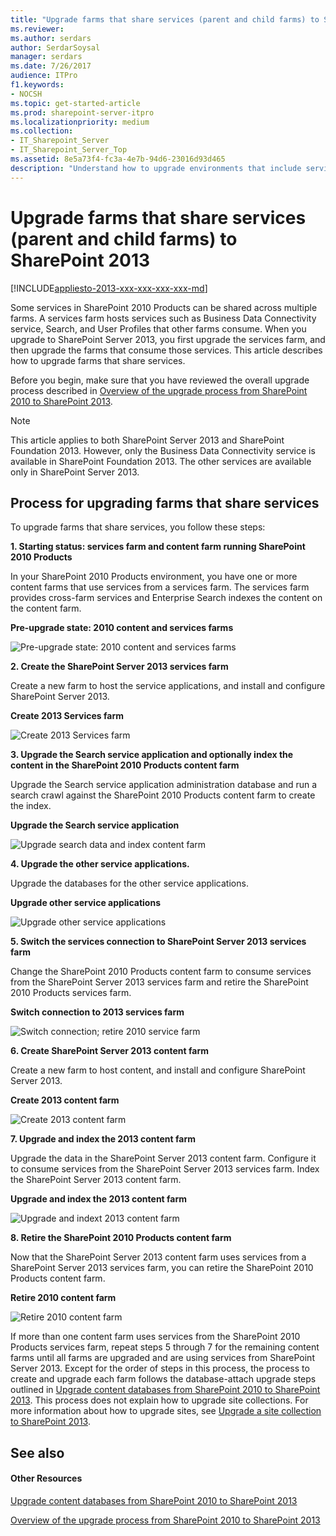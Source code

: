 ```yaml
---
title: "Upgrade farms that share services (parent and child farms) to SharePoint 2013"
ms.reviewer: 
ms.author: serdars
author: SerdarSoysal
manager: serdars
ms.date: 7/26/2017
audience: ITPro
f1.keywords:
- NOCSH
ms.topic: get-started-article
ms.prod: sharepoint-server-itpro
ms.localizationpriority: medium
ms.collection:
- IT_Sharepoint_Server
- IT_Sharepoint_Server_Top
ms.assetid: 8e5a73f4-fc3a-4e7b-94d6-23016d93d465
description: "Understand how to upgrade environments that include services farms to SharePoint 2013."
---
```


# Upgrade farms that share services (parent and child farms) to SharePoint 2013

[!INCLUDE[appliesto-2013-xxx-xxx-xxx-xxx-md](../includes/appliesto-2013-xxx-xxx-xxx-xxx-md.md)]
  
Some services in SharePoint 2010 Products can be shared across multiple farms. A services farm hosts services such as Business Data Connectivity service, Search, and User Profiles that other farms consume. When you upgrade to SharePoint Server 2013, you first upgrade the services farm, and then upgrade the farms that consume those services. This article describes how to upgrade farms that share services.
  
Before you begin, make sure that you have reviewed the overall upgrade process described in [Overview of the upgrade process from SharePoint 2010 to SharePoint 2013](overview-of-the-upgrade-process-from-sharepoint-2010-to-sharepoint-2013.md).
  
> [!NOTE]
> This article applies to both SharePoint Server 2013 and SharePoint Foundation 2013. However, only the Business Data Connectivity service is available in SharePoint Foundation 2013. The other services are available only in SharePoint Server 2013. 
  
## Process for upgrading farms that share services

To upgrade farms that share services, you follow these steps:
  
 **1. Starting status: services farm and content farm running SharePoint 2010 Products**
  
In your SharePoint 2010 Products environment, you have one or more content farms that use services from a services farm. The services farm provides cross-farm services and Enterprise Search indexes the content on the content farm.
  
**Pre-upgrade state: 2010 content and services farms**

![Pre-upgrade state: 2010 content and services farms](../media/SP15Upgrade_CrossFarmServicesUpgrade_Step1.gif)
  
 **2. Create the SharePoint Server 2013 services farm**
  
Create a new farm to host the service applications, and install and configure SharePoint Server 2013. 
  
**Create 2013 Services farm**

![Create 2013 Services farm](../media/SP15Upgrade_CrossFarmServicesUpgrade_Step2.gif)
  
 **3. Upgrade the Search service application and optionally index the content in the SharePoint 2010 Products content farm**
  
Upgrade the Search service application administration database and run a search crawl against the SharePoint 2010 Products content farm to create the index.
  
**Upgrade the Search service application**

![Upgrade search data and index content farm](../media/SP15Upgrade_CrossFarmServicesUpgrade_Step3.gif)
  
 **4. Upgrade the other service applications.**
  
Upgrade the databases for the other service applications.
  
**Upgrade other service applications**

![Upgrade other service applications](../media/SP15Upgrade_CrossFarmServicesUpgrade_Step4.gif)
  
 **5. Switch the services connection to SharePoint Server 2013 services farm**
  
Change the SharePoint 2010 Products content farm to consume services from the SharePoint Server 2013 services farm and retire the SharePoint 2010 Products services farm.
  
**Switch connection to 2013 services farm**

![Switch connection; retire 2010 service farm](../media/SP15Upgrade_CrossFarmServicesUpgrade_Step5.gif)
  
 **6. Create SharePoint Server 2013 content farm**
  
Create a new farm to host content, and install and configure SharePoint Server 2013. 
  
**Create 2013 content farm**

![Create 2013 content farm](../media/SP15Upgrade_CrossFarmServicesUpgrade_Step6.gif)
  
 **7. Upgrade and index the 2013 content farm**
  
Upgrade the data in the SharePoint Server 2013 content farm. Configure it to consume services from the SharePoint Server 2013 services farm. Index the SharePoint Server 2013 content farm.
  
**Upgrade and index the 2013 content farm**

![Upgrade and indext 2013 content farm](../media/SP15Upgrade_CrossFarmServicesUpgrade_Step7.gif)
  
 **8. Retire the SharePoint 2010 Products content farm**
  
Now that the SharePoint Server 2013 content farm uses services from a SharePoint Server 2013 services farm, you can retire the SharePoint 2010 Products content farm.
  
**Retire 2010 content farm**

![Retire 2010 content farm](../media/SP15Upgrade_CrossFarmServicesUpgrade_Step8.gif)
  
If more than one content farm uses services from the SharePoint 2010 Products services farm, repeat steps 5 through 7 for the remaining content farms until all farms are upgraded and are using services from SharePoint Server 2013. Except for the order of steps in this process, the process to create and upgrade each farm follows the database-attach upgrade steps outlined in [Upgrade content databases from SharePoint 2010 to SharePoint 2013](upgrade-content-databases-from-sharepoint-2010-to-sharepoint-2013.md). This process does not explain how to upgrade site collections. For more information about how to upgrade sites, see [Upgrade a site collection to SharePoint 2013](upgrade-a-site-collection-to-sharepoint-2013.md). 
  
## See also

#### Other Resources

[Upgrade content databases from SharePoint 2010 to SharePoint 2013](upgrade-content-databases-from-sharepoint-2010-to-sharepoint-2013.md)
  
[Overview of the upgrade process from SharePoint 2010 to SharePoint 2013](overview-of-the-upgrade-process-from-sharepoint-2010-to-sharepoint-2013.md)

